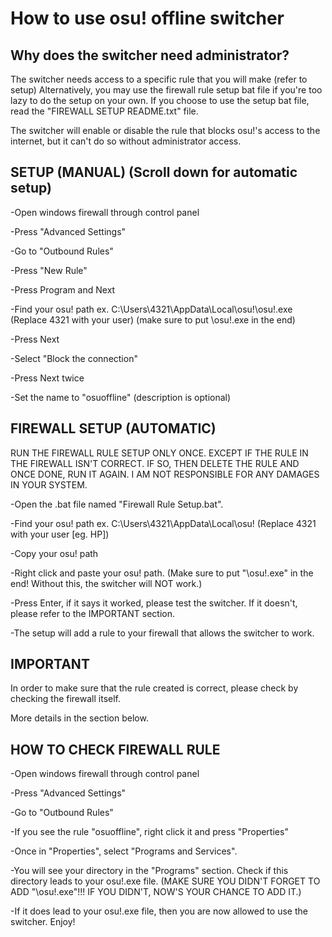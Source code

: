 # How to use osu! offline switcher

Why does the switcher need administrator?
----------------------------------------------------------------------------------
The switcher needs access to a specific rule that you will make (refer to setup)
Alternatively, you may use the firewall rule setup bat file if you're too lazy to do the setup on your own.
If you choose to use the setup bat file, read the "FIREWALL SETUP README.txt" file.

The switcher will enable or disable the rule that blocks osu!'s access to the internet, but 
it can't do so without administrator access.

SETUP (MANUAL) (Scroll down for automatic setup)
-----------
-Open windows firewall through control panel

-Press "Advanced Settings"

-Go to "Outbound Rules"

-Press "New Rule"

-Press Program and Next

-Find your osu! path 
ex. C:\Users\4321\AppData\Local\osu!\osu!.exe
(Replace 4321 with your user)
(make sure to put \osu!.exe in the end)

-Press Next

-Select "Block the connection"

-Press Next twice

-Set the name to "osuoffline"
(description is optional)

FIREWALL SETUP (AUTOMATIC)
---------------------------
 RUN THE FIREWALL RULE SETUP ONLY ONCE. EXCEPT IF THE RULE IN THE FIREWALL ISN'T CORRECT. IF SO, THEN DELETE THE RULE AND ONCE DONE, RUN IT AGAIN.
 I AM NOT RESPONSIBLE FOR ANY DAMAGES IN YOUR SYSTEM. 

-Open the .bat file named "Firewall Rule Setup.bat".

-Find your osu! path 
ex. C:\Users\4321\AppData\Local\osu!
(Replace 4321 with your user [eg. HP])

-Copy your osu! path

-Right click and paste your osu! path.
(Make sure to put "\osu!.exe" in the end! Without this, the switcher will NOT work.)

-Press Enter, if it says it worked, please test the switcher. If it doesn't, please refer to the IMPORTANT section.

-The setup will add a rule to your firewall that allows the switcher to work.


IMPORTANT
------------------

In order to make sure that the rule created is correct, please check by checking the firewall itself.

More details in the section below.

HOW TO CHECK FIREWALL RULE
---------------------------

-Open windows firewall through control panel

-Press "Advanced Settings"

-Go to "Outbound Rules"

-If you see the rule "osuoffline", right click it and press "Properties"

-Once in "Properties", select "Programs and Services".

-You will see your directory in the "Programs" section. Check if this directory leads to your osu!.exe file.
(MAKE SURE YOU DIDN'T FORGET TO ADD "\osu!.exe"!!! IF YOU DIDN'T, NOW'S YOUR CHANCE TO ADD IT.)

-If it does lead to your osu!.exe file, then you are now allowed to use the switcher. Enjoy!
